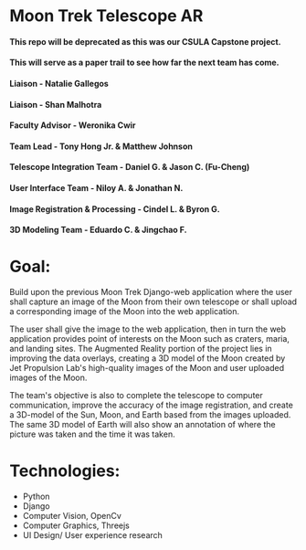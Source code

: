 # Moon Trek Telescope AR

#### This repo will be deprecated as this was our CSULA Capstone project.
#### This will serve as a paper trail to see how far the next team has come.

#### Liaison - Natalie Gallegos

#### Liaison - Shan Malhotra

#### Faculty Advisor - Weronika Cwir

#### Team Lead - Tony Hong Jr. & Matthew Johnson

#### Telescope Integration Team - Daniel G. & Jason C. (Fu-Cheng)

#### User Interface Team - Niloy A. & Jonathan N.

#### Image Registration & Processing - Cindel L. & Byron G.

#### 3D Modeling Team - Eduardo C. & Jingchao F.


# Goal:

Build upon the previous Moon Trek Django-web application where the user shall capture an image of the Moon from their own telescope or shall upload a corresponding image of the Moon into the web application.

The user shall give the image to the web application, then in turn the web application provides point of interests on the Moon such as craters, maria, and landing sites. The Augmented Reality portion of the project lies in improving the data overlays, creating a 3D model of the Moon created by Jet Propulsion Lab's high-quality images of the Moon and user uploaded images of the Moon.

The team's objective is also to complete the telescope to computer communication, improve the accuracy of the image registration, and create a 3D-model of the Sun, Moon, and Earth based from the images uploaded. The same 3D model of Earth will also show an annotation of where the picture was taken and the time it was taken.

# Technologies:
- Python
- Django 
- Computer Vision, OpenCv
- Computer Graphics, Threejs
- UI Design/ User experience research

